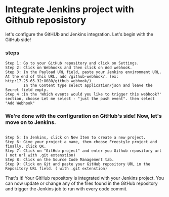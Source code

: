 # Integrate Jenkins project with Github reposistory


let's configure the GitHUb and Jenkins integration. Let's begin with the GitHub side!

### steps

```
Step 1: Go to your GitHub repository and click on Settings.
Step 2: Click on Webhooks and then click on Add webhook.
Step 3: In the Payload URL field, paste your Jenkins environment URL. At the end of this URL, add /github-webhook/. (ex: http:17.25.65.32:8080/github_webhook/)
        In the Content type select application/json and leave the Secret field empty.
Step 4 :In the 'Which events would you like to trigger this webhook?' section, choose Let me select - "just the push event". then select "Add Webhook"

```

### We're done with the configuration on GitHub's side! Now, let's move on to Jenkins.

```

Step 5: In Jenkins, click on New Item to create a new project.
Step 6: Give your project a name, them choose Freestyle project and finally, click OK.
Step 7: Click on "GitHub project" and enter you Github repository url ( not url with .git extenstion)
Step 8: Click on the Source Code Management tab.
Step 9: Click on Git and paste your GitHub repository URL in the Repository URL field. ( with .git extenstion)

```
That's it! Your GitHub repository is integrated with your Jenkins project. 
You can now update or change any of the files found in the GitHub repository and trigger the Jenkins job to run with every code commit.
